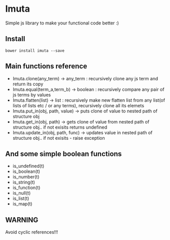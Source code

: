 
Imuta
=====

Simple js library to make your functional code better :)

Install
-------

```
bower install imuta --save
```

Main functions reference
------------------------

- Imuta.clone(any_term) -> any_term : recursively clone any js term and return its copy
- Imuta.equal(term_a,term_b) -> boolean : recursively compare any pair of js terms by values
- Imuta.flatten(list) -> list : recursively make new flatten list from any list(of lists of lists etc / or any terms), recursively clone all its elemets 
- Imuta.put_in(obj, path, value) -> puts clone of value to nested path of structure obj 
- Imuta.get_in(obj, path) -> gets clone of value from nested path of structure obj.. if not exisits returns undefined
- Imuta.update_in(obj, path, func) -> updates value in nested path of structure obj.. if not exisits - raise exception

And some simple boolean functions
---------------------------------

- is_undefined(t)
- is_boolean(t)
- is_number(t)
- is_string(t)
- is_function(t)
- is_null(t)
- is_list(t)
- is_map(t)

WARNING
-------

Avoid cyclic references!!!